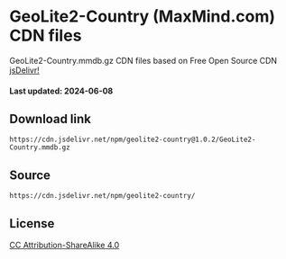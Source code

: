 # GeoLite2-Country (MaxMind.com) CDN files

GeoLite2-Country.mmdb.gz CDN files based on Free Open Source CDN [jsDelivr!](https://www.jsdelivr.com/) 

#### Last updated: 2024-06-08

## Download link
```
https://cdn.jsdelivr.net/npm/geolite2-country@1.0.2/GeoLite2-Country.mmdb.gz
```

## Source
```
https://cdn.jsdelivr.net/npm/geolite2-country/
```

## License
[CC Attribution-ShareAlike 4.0](https://dev.maxmind.com/geoip/geolite2-free-geolocation-data?lang=en)
